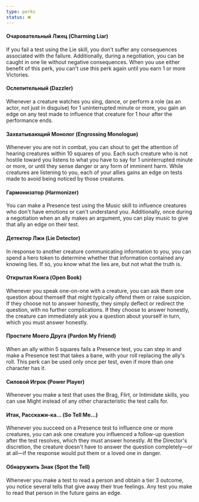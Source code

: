 ```yaml
---
type: perks
status: ❌
---
```

#### Очаровательный Лжец (Charming Liar)

If you fail a test using the Lie skill, you don't suffer any consequences associated with the failure. Additionally, during a negotiation, you can be caught in one lie without negative consequences. When you use either benefit of this perk, you can't use this perk again until you earn 1 or more Victories.

#### Ослепительный (Dazzler)

Whenever a creature watches you sing, dance, or perform a role (as an actor, not just in disguise) for 1 uninterrupted minute or more, you gain an edge on any test made to influence that creature for 1 hour after the performance ends.


#### Захватывающий Монолог (Engrossing Monologue)

Whenever you are not in combat, you can shout to get the attention of hearing creatures within 10 squares of you. Each such creature who is not hostile toward you listens to what you have to say for 1 uninterrupted minute or more, or until they sense danger or any form of imminent harm. While creatures are listening to you, each of your allies gains an edge on tests made to avoid being noticed by those creatures.


#### Гармонизатор (Harmonizer)

You can make a Presence test using the Music skill to influence creatures who don't have emotions or can't understand you. Additionally, once during a negotiation when an ally makes an argument, you can play music to give that ally an edge on their test.


#### Детектор Лжи (Lie Detector)

In response to another creature communicating information to you, you can spend a hero token to determine whether that information contained any knowing lies. If so, you know what the lies are, but not what the truth is.


#### Открытая Книга (Open Book)

Whenever you speak one-on-one with a creature, you can ask them one question about themself that might typically offend them or raise suspicion. If they choose not to answer honestly, they simply deflect or redirect the question, with no further complications. If they choose to answer honestly, the creature can immediately ask you a question about yourself in turn, which you must answer honestly.


#### Простите Моего Друга (Pardon My Friend)

When an ally within 5 squares fails a Presence test, you can step in and make a Presence test that takes a bane, with your roll replacing the ally's roll. This perk can be used only once per test, even if more than one character has it.


#### Силовой Игрок (Power Player)

Whenever you make a test that uses the Brag, Flirt, or Intimidate skills, you can use Might instead of any other characteristic the test calls for.


#### Итак, Расскажи-ка... (So Tell Me...)

Whenever you succeed on a Presence test to influence one or more creatures, you can ask one creature you influenced a follow-up question after the test resolves, which they must answer honestly. At the Director's discretion, the creature doesn't have to answer the question completely—or at all—if the response would put them or a loved one in danger.


#### Обнаружить Знак (Spot the Tell)

Whenever you make a test to read a person and obtain a tier 3 outcome, you notice several tells that give away their true feelings. Any test you make to read that person in the future gains an edge.